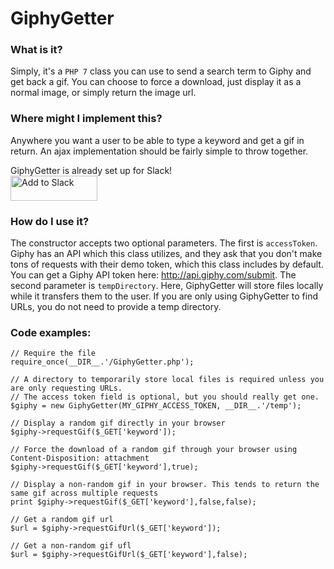 # GiphyGetter

### What is it?
Simply, it's a `PHP 7` class you can use to send a search term to Giphy and get back a gif. You can choose to
force a download, just display it as a normal image, or simply return the image url.

### Where might I implement this?
Anywhere you want a user to be able to type a keyword and get a gif in return. An ajax implementation should be fairly
simple to throw together.

GiphyGetter is already set up for Slack!  
<a href="https://slack.com/oauth/authorize?scope=incoming-webhook,commands&client_id=3719735657.57893653188"><img alt="Add to Slack" height="40" width="139" src="https://platform.slack-edge.com/img/add_to_slack.png" srcset="https://platform.slack-edge.com/img/add_to_slack.png 1x, https://platform.slack-edge.com/img/add_to_slack@2x.png 2x" /></a>

### How do I use it?
The constructor accepts two optional parameters. The first is `accessToken`. Giphy has an API which this class
utilizes, and they ask that you don't make tons of requests with their demo token, which this class includes by
default. You can get a Giphy API token here: http://api.giphy.com/submit. The second parameter is `tempDirectory`.
Here, GiphyGetter will store files locally while it transfers them to the user. If you are only using GiphyGetter
to find URLs, you do not need to provide a temp directory.

### Code examples:
```
// Require the file
require_once(__DIR__.'/GiphyGetter.php');

// A directory to temporarily store local files is required unless you are only requesting URLs.
// The access token field is optional, but you should really get one.
$giphy = new GiphyGetter(MY_GIPHY_ACCESS_TOKEN, __DIR__.'/temp');

// Display a random gif directly in your browser
$giphy->requestGif($_GET['keyword']);

// Force the download of a random gif through your browser using Content-Disposition: attachment
$giphy->requestGif($_GET['keyword'],true);

// Display a non-random gif in your browser. This tends to return the same gif across multiple requests
print $giphy->requestGif($_GET['keyword'],false,false);

// Get a random gif url
$url = $giphy->requestGifUrl($_GET['keyword']);

// Get a non-random gif ufl
$url = $giphy->requestGifUrl($_GET['keyword'],false);
```
